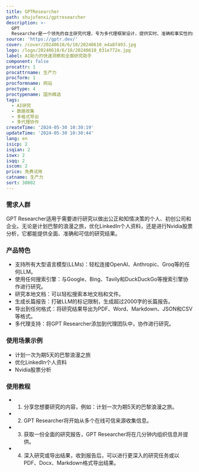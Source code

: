 ```yaml
---
title: GPTResearcher
path: shujufenxi/gptresearcher
description: >-
  GPT
  Researcher是一个领先的自主研究代理，专为多代理框架设计，提供实时、准确和事实性的结果。它能够简化数据收集，通过一个函数调用提供可信赖、聚合和策划的结果。它支持超过100种不同的大型语言模型(LLMs)，并且可以与任何搜索引擎协作，从Google到DuckDuckGo。用户可以轻松搜索本地文档和文件，并生成超过2000字的长篇报告，支持多种格式的导出，如PDF、Word、Markdown、JSON和CSV。
source: 'https://gptr.dev/'
cover: /cover/20240610/6/10/20240610_e4a8f493.jpg
logo: /logo/20240610/6/10/20240610_031e772e.jpg
label: AI助力的快速洞察和全面研究助手
component: false
procattr: 1
procattrname: 生产力
procform: 1
procformname: 网站
proctype: 4
proctypename: 国外精选
tags:
  - AI研究
  - 数据收集
  - 多格式导出
  - 多代理协作
createTime: '2024-05-30 10:30:19'
updateTime: '2024-05-30 10:30:44'
lang: en
isicp: 2
isqian: 2
iswx: 2
isqq: 2
iscom: 2
price: 免费试用
catname: 生产力
sort: 30802
---
```




### 需求人群
GPT Researcher适用于需要进行研究以做出公正和知情决策的个人、初创公司和企业。无论是计划巴黎的浪漫之旅，优化LinkedIn个人资料，还是进行Nvidia股票分析，它都能提供全面、准确和可信的研究结果。

### 产品特色
* 支持所有大型语言模型(LLMs)：轻松连接OpenAI、Anthropic、Groq等的任何LLM。
* 使用任何搜索引擎：与Google、Bing、Tavily和DuckDuckGo等搜索引擎协作进行研究。
* 研究本地文档：可以轻松搜索本地文档和文件。
* 生成长篇报告：打破LLM的标记限制，生成超过2000字的长篇报告。
* 导出到任何格式：将研究结果导出为PDF、Word、Markdown、JSON和CSV等格式。
* 多代理支持：将GPT Researcher添加到代理团队中，协作进行研究。

### 使用场景示例
* 计划一次为期5天的巴黎浪漫之旅
* 优化LinkedIn个人资料
* Nvidia股票分析

### 使用教程
* 1. 分享您想要研究的内容，例如：计划一次为期5天的巴黎浪漫之旅。
* 2. GPT Researcher将开始从多个在线可信来源收集信息。
* 3. 获取一份全面的研究报告，GPT Researcher将在几分钟内组织信息并提供。
* 4. 深入研究或导出结果，收到报告后，可以进行更深入的研究任务或以PDF、Docx、Markdown格式导出结果。

  
